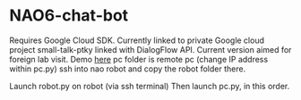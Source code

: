 # NAO6-chat-bot
Requires Google Cloud SDK. Currently linked to private Google cloud project small-talk-ptky linked with DialogFlow API.
Current version aimed for foreign lab visit. Demo [here](https://www.facebook.com/100001161037849/videos/1060444854629667/)
pc folder is remote pc (change IP address within pc.py)
ssh into nao robot and copy the robot folder there.

Launch robot.py on robot (via ssh terminal)
Then launch pc.py, in this order.
